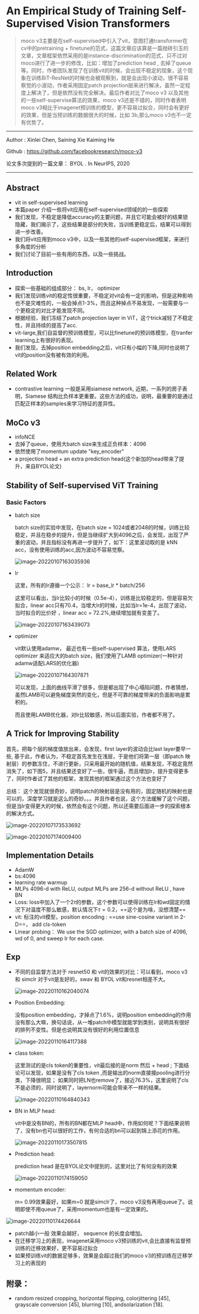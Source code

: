 # An Empirical Study of Training Self-Supervised Vision Transformers

>moco v3主要是在self-supervised中引入了vit，意图打通transformer在cv中的pretraining + finetune的范式，这篇文章应该算是一篇抛砖引玉的文章，文章框架依然采用的是instance-discrimination的范式，只不过对moco进行了进一步的修改，比如：增加了prediction head , 去掉了queue等。同时，作者团队发现了在训练vit的时候，会出现不稳定的现象，这个现象在训练BiT-ResNet的时候也会被观察到，就是会出现小波动，很不容易察觉的小波动，作者采用固定patch projection层来进行解决，虽然一定程度上解决了，但是依然没有完全解决。最后作者对比了moco v3 以及其他的一些self-supervise算法的效果，moco v3还是不错的，同时作者表明 moco v3相比于imagenet预训练的模型，更不容易过拟合，同时会有更好的效果，但是当预训练的数据很大的时候，比如 3b,那么moco v3也不一定有优势了。

---

Author  :  Xinlei Chen, Saining Xie Kaiming He

Github  :  https://github.com/facebookresearch/moco-v3

论文多次提到的一篇文章： BYOL . In NeurIPS, 2020

---



## Abstract

- vit in self-supervised learning 
- 本篇paper 介绍一些将vit应用在self-supervised领域的的一些探索
- 我们发现，不稳定是降低accuracy的主要问题，并且它可能会被好的结果锁隐藏，我们揭示了，这些结果是部分的失败，当训练更稳定后，结果可以得到进一步改善。
- 我们将vit应用到moco v3中，以及一些其他的self-supervised框架，来进行多角度的分析
- 我们讨论了目前一些有用的东西，以及一些挑战。

## Introduction

- 探索一些基础的组成部分： bs,   lr， optimizer
- 我们发现训练vit的稳定性很重要，不稳定对vit会有一定的影响，但是这种影响也不是灾难性的，一般会掉点1-3%，而且这种掉点不易发现，一般需要与一个更稳定的对比才能发现不同。
- 根据经验，我们冻结了patch projection layer in ViT，这个trick减轻了不稳定性，并且持续的提高了acc.
- vit-large,我们自监督的预训练模型，可以比finetune的预训练模型，在tranfer learning上有很好的表现。
- 我们发现，去掉position embedding之后，vit只有小幅的下降,同时也说明了vit的position没有被有效的利用。

## Related Work

- contrastive learning 一般是采用siamese network, 近期，一系列的房子表明，Siamese 结构比负样本更重要。这些方法的成功，说明，最重要的是通过匹配正样本的samples来学习特征的差异性。

## MoCo v3

- infoNCE
- 去掉了queue，使用大batch size来生成正负样本：4096
- 依然使用了momentum update "key_encoder"
- a projection head + an extra prediction head(这个新加的head带来了提升，来自BYOL论文)



## Stability of Self-supervised ViT Training

### Basic Factors

- batch size

  batch size的实验中发现，在batch size = 1024或者2048的时候，训练比较稳定，并且在稳步的提升，但是当继续扩大到4096之后，会发现，出现了严重的波动，并且指标没有再进一步提升了，如下：这里波动取的是 kNN acc，没有使用训练的acc,因为波动不容易觉察。

  ![image-20220107163035936](..\images\image-20220107163035936.png)

- lr

  这里，所有的lr遵循一个公示： lr = base_lr * batch/256

  这里可以看出，当lr比较小的时候（0.5e-4），训练是比较稳定的，但是容易欠拟合，linear acc只有70.4，当增大lr的时候，比如当lr=1e-4，出现了波动，当时拟合的比价好 ，linear acc = 72.2%,继续增加就有变差了。

  ![image-20220107163439073](..\images\image-20220107163439073.png)

- optimizer

  vit默认使用adamw， 最近也有一些self-supervised 算法，使用LARS optimizer 来适应大的batch size，我们使用了LAMB optimizer(一种针对adamw适配LARS的优化器)

  ![image-20220107164307871](..\images\image-20220107164307871.png)

  

  可以发现，上面的曲线平滑了很多，但是都出现了中心塌陷问题，作者猜想，虽然LAMB可以避免梯度突然的变化，但是不可靠的梯度带来的负面影响是累积的。

  而且使用LAMB优化器，对lr比较敏感，所以后面实验，作者都不用了。

  

## A Trick for Improving Stability

首先，把每个层的梯度值放出来，会发现，first layer的波动会比last layer要早一些, 基于此，作者认为，不稳定首先发生在浅层，于是他们将第一层（即patch 映射层）的参数冻住，不进行更新，只采用最开始的随机值，结果发现，不稳定竟然消失了，如下图5，并且结果还变好了一些，很牛逼，而且增加lr，提升变得更多了，同时作者试了其他的框架，发现其他的框架通过这个方法也变好了

总结： 这个发现就很奇妙，说明patch的映射层是没有用的，固定随机的映射也是可以的，深度学习就是这么的奇妙。。。并且作者也说，这个方法缓解了这个问题，但是当lr变得更大的时候，依然会有这个问题，所以还需要后面进一步的探索根本的解决方式。

![image-20220107173533692](..\images\image-20220107173533692.png)

![image-20220107174009400](..\images\image-20220107174009400.png)

## Implementation Details

- AdamW
- bs:4096
- learning rate warmup
- MLPs 4096-d with ReLU,  output MLPs are 256-d without ReLU , have BN
- Loss: loss中加入了一个$2\tau$的参数，这个参数可以使得训练在lr和wd固定的情况下对温度不那么敏感，默认情况下$\tau=0.2$，==这个是为啥，没想清楚==
- vit: 标注的vit模型，position encoding : ==use sine-cosine variant in 2-D==， add cls-token
- Linear probing：  We use the SGD optimizer, with a batch size of 4096, wd of 0, and sweep lr for each case.

## Exp

- 不同的自监督方法对于 resnet50 和 vit的效果的对比：可以看到，moco v3 和 simclr 对于vit是友好的，swav 和 BYOL vit和resnet相差不大。

  ![image-20220110162040074](..\images\image-20220110162040074.png)

- Position Embedding:

  没有position embedding，才掉点了1.6%，说明position embedding的作用没有那么大嘛，换句话说，从一堆patch中模型就能学到类别，说明具有很好的排列不变性。但是也说明其没有很好的利用位置信息

  ![image-20220110164117388](..\images\image-20220110164117388.png)

- class token:

  这里测试的是cls token的重要性，vit最后接的是norm 然后 + head ; 下面结论可以发现，如果是没有了cls token ,而是输出的norm直接接pooling进行分类，下降很明显； 如果同时把LN也remove了，接近76.3%，这里说明了cls不是必须的，同时说明了，layernorm可能会带来不一样的结果。

  

  ![image-20220110164840343](..\images\image-20220110164840343.png)

* BN in MLP head:

  vit中是没有BN的，所有的BN都在MLP head中，作用如何呢？下面结果说明了，没有bn也可以很好的工作，有何合适的bn可以起到锦上添花的作用。

  ![image-20220110173507815](..\images\image-20220110173507815.png)

- Prediction head:

  prediction head 是在BYOL论文中提到的，这里对比了有何没有的效果

  ![image-20220110174159050](..\images\image-20220110174159050.png)

- momentum encoder:

  m= 0.99效果最好，如果m=0 就是simclr了，moco v3没有再用queue了。说明即使不用queue了，采用momentum也是有一定效果的。

![image-20220110174426644](..\images\image-20220110174426644.png)

- patch越小一般 效果会越好， sequence 的长度会增加。
- 在迁移学习上的表现，imagenet采用moco v3预训练的vit,会比直接有监督预训练的迁移效果好，更不容易过拟合
- 如果预训练vit的数据足够多，效果是会超过我们的moco v3的预训练在迁移学习上的表现的

## 附录：

-  random resized cropping, horizontal flipping, colorjittering [45], grayscale conversion [45], blurring [10], andsolarization [18]. 